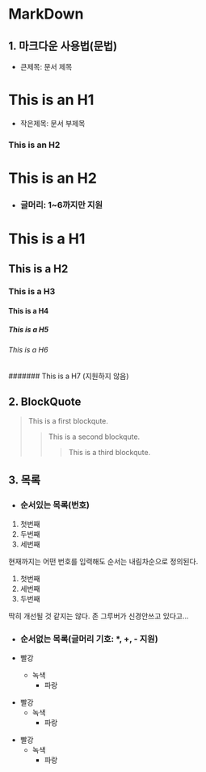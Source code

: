 # MarkDown
## 1. 마크다운 사용법(문법)
* 큰제목: 문서 제목
  
# This is an H1
* 작은제목: 문서 부제목
  
### This is an H2
# This is an H2

* ### 글머리: 1~6까지만 지원
# This is a H1
## This is a H2
### This is a H3
#### This is a H4
##### This is a H5
###### This is a H6
####### This is a H7 (지원하지 않음)

## 2. BlockQuote
> This is a first blockqute.
>	> This is a second blockqute.
>	>	> This is a third blockqute.

## 3. 목록 
* ### 순서있는 목록(번호)
1. 첫번째
2. 두번째
3. 세번째

현재까지는 어떤 번호를 입력해도 순서는 내림차순으로 정의된다.

1. 첫번째
3. 세번째
2. 두번째

딱히 개선될 것 같지는 않다. 존 그루버가 신경안쓰고 있다고...

* ### 순서없는 목록(글머리 기호: *, +, - 지원)

* 빨강
  * 녹색
    * 파랑

+ 빨강
  + 녹색
    + 파랑

- 빨강
  - 녹색
    - 파랑






  

